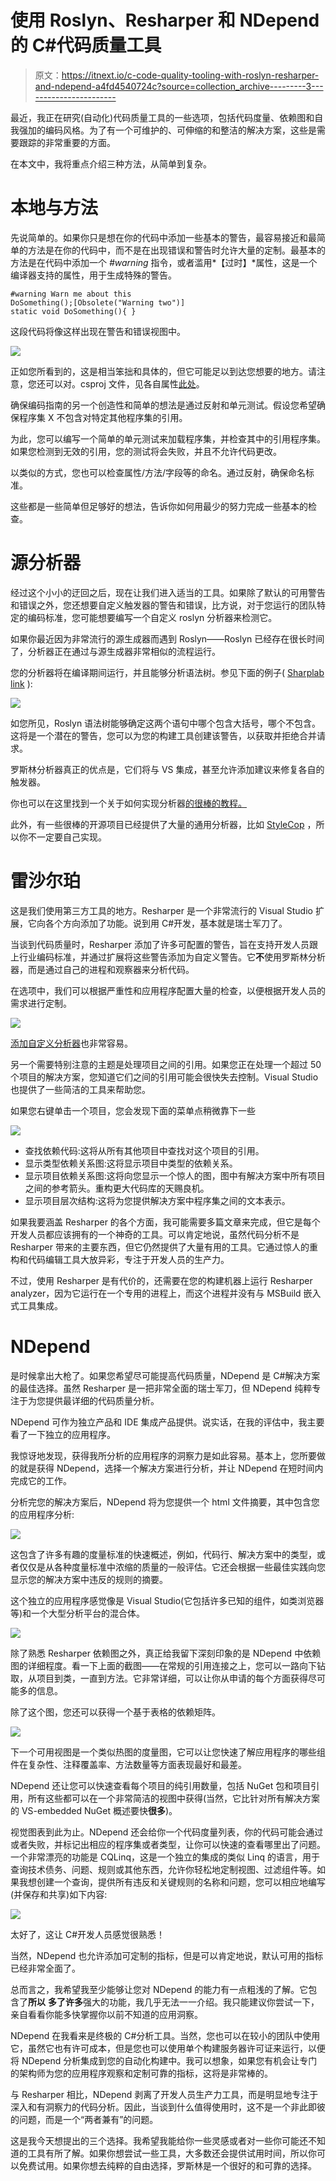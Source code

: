 # 使用 Roslyn、Resharper 和 NDepend 的 C#代码质量工具

> 原文：<https://itnext.io/c-code-quality-tooling-with-roslyn-resharper-and-ndepend-a4fd4540724c?source=collection_archive---------3----------------------->

最近，我正在研究(自动化)代码质量工具的一些选项，包括代码度量、依赖图和自我强加的编码风格。为了有一个可维护的、可伸缩的和整洁的解决方案，这些是需要跟踪的非常重要的方面。

在本文中，我将重点介绍三种方法，从简单到复杂。

# 本地与方法

先说简单的。如果你只是想在你的代码中添加一些基本的警告，最容易接近和最简单的方法是在你的代码中，而不是在出现错误和警告时允许大量的定制。最基本的方法是在代码中添加一个 *#warning* 指令，或者滥用*【过时】*属性，这是一个编译器支持的属性，用于生成特殊的警告。

```
#warning Warn me about this
DoSomething();[Obsolete("Warning two")]
static void DoSomething(){ }
```

这段代码将像这样出现在警告和错误视图中。

![](img/81ab264045b349f7785bc97887a8315d.png)

正如您所看到的，这是相当笨拙和具体的，但它可能足以到达您想要的地方。请注意，您还可以对。csproj 文件，见各自属性[此处](https://docs.microsoft.com/en-us/dotnet/csharp/language-reference/compiler-options/errors-warnings)。

确保编码指南的另一个创造性和简单的想法是通过反射和单元测试。假设您希望确保程序集 X 不包含对特定其他程序集的引用。

为此，您可以编写一个简单的单元测试来加载程序集，并检查其中的引用程序集。如果您检测到无效的引用，您的测试将会失败，并且不允许代码更改。

以类似的方式，您也可以检查属性/方法/字段等的命名。通过反射，确保命名标准。

这些都是一些简单但足够好的想法，告诉你如何用最少的努力完成一些基本的检查。

# 源分析器

经过这个小小的迂回之后，现在让我们进入适当的工具。如果除了默认的可用警告和错误之外，您还想要自定义触发器的警告和错误，比方说，对于您运行的团队特定的编码标准，您可能想要编写一个自定义 roslyn 分析器来检测它。

如果你最近因为非常流行的源生成器而遇到 Roslyn——Roslyn 已经存在很长时间了，分析器正在通过与源生成器非常相似的流程运行。

您的分析器将在编译期间运行，并且能够分析语法树。参见下面的例子( [Sharplab link](https://sharplab.io/#v2:EYLgtghglgdgNAFxBAzggPgAQMwAJMBMuAwrgN4CwAULrfnpgCy4CyAFAJTnV2+6wJcEXAF5cAVgDcPPrSgAzXG2Eix4rpgCMAOi0BONgCJxhjtJqzcM2QqUq1Ha30oXLdLbs0HjpyXSe8AL5OwVSBQA) ):

![](img/6bddf00a6307d1d6b6d1275d6d1764e2.png)

如您所见，Roslyn 语法树能够确定这两个语句中哪个包含大括号，哪个不包含。这将是一个潜在的警告，您可以为您的构建工具创建该警告，以获取并拒绝合并请求。

罗斯林分析器真正的优点是，它们将与 VS 集成，甚至允许添加建议来修复各自的触发器。

你也可以在这里找到一个关于如何实现分析器[的很棒的教程。](https://devblogs.microsoft.com/dotnet/how-to-write-a-roslyn-analyzer/)

此外，有一些很棒的开源项目已经提供了大量的通用分析器，比如 [StyleCop](https://github.com/DotNetAnalyzers/StyleCopAnalyzers) ，所以你不一定要自己实现。

# 雷沙尔珀

这是我们使用第三方工具的地方。Resharper 是一个非常流行的 Visual Studio 扩展，它向各个方向添加了功能。说到用 C#开发，基本就是瑞士军刀了。

当谈到代码质量时，Resharper 添加了许多可配置的警告，旨在支持开发人员跟上行业编码标准，并通过扩展将这些警告添加为自定义警告。它**不**使用罗斯林分析器，而是通过自己的进程和观察器来分析代码。

在选项中，我们可以根据严重性和应用程序配置大量的检查，以便根据开发人员的需求进行定制。

![](img/5e2c67f8847b66a0a65cacd8dabe4602.png)

[添加自定义分析器](https://www.jetbrains.com/help/resharper/Code_Inspection__Creating_Custom_Inspections_and_QuickFixes.html)也非常容易。

另一个需要特别注意的主题是处理项目之间的引用。如果您正在处理一个超过 50 个项目的解决方案，您知道它们之间的引用可能会很快失去控制。Visual Studio 也提供了一些简洁的工具来帮助您。

如果您右键单击一个项目，您会发现下面的菜单点稍微靠下一些

![](img/c4b2c19636052db5889cc3a05f333597.png)

*   查找依赖代码:这将从所有其他项目中查找对这个项目的引用。
*   显示类型依赖关系图:这将显示项目中类型的依赖关系。
*   显示项目依赖关系图:这将向您显示一个惊人的图，图中有解决方案中所有项目之间的参考箭头。重构更大代码库的天赐良机。
*   显示项目层次结构:这将为您提供解决方案中程序集之间的文本表示。

如果我要涵盖 Resharper 的各个方面，我可能需要多篇文章来完成，但它是每个开发人员都应该拥有的一个神奇的工具。可以肯定地说，虽然代码分析不是 Resharper 带来的主要东西，但它仍然提供了大量有用的工具。它通过惊人的重构和代码编辑工具大放异彩，专注于开发人员的生产力。

不过，使用 Resharper 是有代价的，还需要在您的构建机器上运行 Resharper analyzer，因为它运行在一个专用的进程上，而这个进程并没有与 MSBuild 嵌入式工具集成。

# NDepend

是时候拿出大枪了。如果您希望尽可能提高代码质量，NDepend 是 C#解决方案的最佳选择。虽然 Resharper 是一把非常全面的瑞士军刀，但 NDepend 纯粹专注于为您提供最详细的代码质量分析。

NDepend 可作为独立产品和 IDE 集成产品提供。说实话，在我的评估中，我主要看了一下独立的应用程序。

我惊讶地发现，获得我所分析的应用程序的洞察力是如此容易。基本上，您所要做的就是获得 NDepend，选择一个解决方案进行分析，并让 NDepend 在短时间内完成它的工作。

分析完您的解决方案后，NDepend 将为您提供一个 html 文件摘要，其中包含您的应用程序分析:

![](img/bda427c1b92fc8632f9b782dd0ee3182.png)

这包含了许多有趣的度量标准的快速概述，例如，代码行、解决方案中的类型，或者仅仅是从各种度量标准中浓缩的质量的一般评估。它还会根据一些最佳实践向您显示您的解决方案中违反的规则的摘要。

这个独立的应用程序感觉像是 Visual Studio(它包括许多已知的组件，如类浏览器等)和一个大型分析平台的混合体。

![](img/f12d9e0cacc29e030b075cdc1ea14122.png)

除了熟悉 Resharper 依赖图之外，真正给我留下深刻印象的是 NDepend 中依赖图的详细程度。看一下上面的截图——在常规的引用连接之上，您可以一路向下钻取，从项目到类，一直到方法。它非常详细，可以让你从申请的每个方面获得尽可能多的信息。

除了这个图，您还可以获得一个基于表格的依赖矩阵。

![](img/8ab9cc82f54518e082b6be52c8693ac6.png)

下一个可用视图是一个类似热图的度量图，它可以让您快速了解应用程序的哪些组件在复杂性、注释覆盖率、方法数量等方面表现最好和最差。

NDepend 还让您可以快速查看每个项目的纯引用数量，包括 NuGet 包和项目引用，所有这些都可以在一个非常简洁的视图中获得(当然，它比针对所有解决方案的 VS-embedded NuGet 概述要快**很多**)。

视觉图表到此为止。NDepend 还会给你一个代码度量列表，你的代码可能会通过或者失败，并标记出相应的程序集或者类型，让你可以快速的查看哪里出了问题。一个非常漂亮的功能是 CQLinq，这是一个独立的集成的类似 Linq 的语言，用于查询技术债务、问题、规则或其他东西，允许你轻松地定制视图、过滤组件等。如果我想创建一个查询，提供所有违反和关键规则的名称和问题，您可以相应地编写(并保存和共享)如下内容:

![](img/4fc155c5d68079977f523da5e0bf9885.png)

太好了，这让 C#开发人员感觉很熟悉！

当然，NDepend 也允许添加可定制的指标，但是可以肯定地说，默认可用的指标已经非常全面了。

总而言之，我希望我至少能够让您对 NDepend 的能力有一点粗浅的了解。它包含了**所以** **多了许多**强大的功能，我几乎无法一一介绍。我只能建议你尝试一下，亲自看看你能多快掌握你以前不知道的应用洞察。

NDepend 在我看来是终极的 C#分析工具。当然，您也可以在较小的团队中使用它，虽然它也有许可成本，但是您也可以使用单个构建服务器许可证来运行，以便将 NDepend 分析集成到您的自动化构建中。我可以想象，如果您有机会让专门的架构师为您的应用程序观察和定制可靠的指标，这将是非常棒的。

与 Resharper 相比，NDepend 剥离了开发人员生产力工具，而是明显地专注于深入和有洞察力的代码分析。因此，当谈到什么值得使用时，这不是一个非此即彼的问题，而是一个“两者兼有”的问题。

这是我今天想提出的三个选择。我希望我能给你一些灵感或者对一些你可能还不知道的工具有所了解。如果你想尝试一些工具，大多数还会提供试用时间，所以你可以免费试用。如果你想去纯粹的自由选择，罗斯林是一个很好的和可靠的选择。